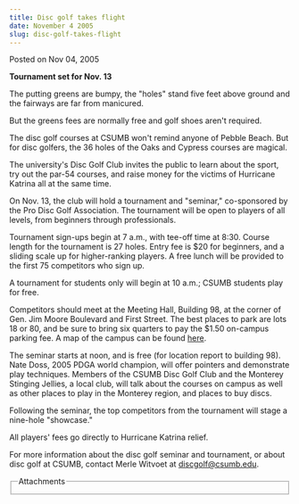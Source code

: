 ```yaml
---
title: Disc golf takes flight
date: November 4 2005
slug: disc-golf-takes-flight
---
```





<span class="date">Posted on Nov 04, 2005    </span>
<p><strong>Tournament set for Nov. 13</strong></p>
<p>The putting greens are bumpy, the &quot;holes&quot; stand five feet above
ground and the fairways are far from manicured.</p>
<p>But the greens fees are normally free and golf shoes aren&apos;t
required.</p>
<p>The disc golf courses at CSUMB won&apos;t remind anyone of Pebble
Beach. But for disc golfers, the 36 holes of the Oaks and Cypress
courses are magical.</p>
<p>The university&apos;s Disc Golf Club invites the public to learn
about the sport, try out the par-54 courses, and raise money for
the victims of Hurricane Katrina all at the same time.</p>
<p>On Nov. 13, the club will hold a tournament and &quot;seminar,&quot;
co-sponsored by the Pro Disc Golf Association. The tournament will
be open to players of all levels, from beginners through
professionals.</p>
<p>Tournament sign-ups begin at 7 a.m., with tee-off time at 8:30.
Course length for the tournament is 27 holes. Entry fee is $20 for
beginners, and a sliding scale up for higher-ranking players. A
free lunch will be provided to the first 75 competitors who sign
up.</p>
<p>A tournament for students only will begin at 10 a.m.; CSUMB
students play for free.</p>
<p>Competitors should meet at the Meeting Hall, Building 98, at the
corner of Gen. Jim Moore Boulevard and First Street. The best
places to park are lots 18 or 80, and be sure to bring six quarters
to pay the $1.50 on-campus parking fee. A map of the campus can be
found <a href="http://csumb.edu/general/campus_map/" rel="nofollow">here</a>.</p>
<p>The seminar starts at noon, and is free (for location report to
building 98). Nate Doss, 2005 PDGA world champion, will offer
pointers and demonstrate play techniques. Members of the CSUMB Disc
Golf Club and the Monterey Stinging Jellies, a local club, will
talk about the courses on campus as well as other places to play in
the Monterey region, and places to buy discs.</p>
<p>Following the seminar, the top competitors from the tournament
will stage a nine-hole &quot;showcase.&quot;</p>
<p>All players&apos; fees go directly to Hurricane Katrina relief.</p>
<p>For more information about the disc golf seminar and tournament,
or about disc golf at CSUMB, contact Merle Witvoet at <a href="mailto:discgolf@csumb.edu">discgolf@csumb.edu</a>.</p>
<fieldset class="fieldgroup group-attachments">
<legend>Attachments</legend>
<div class="field field-type-emvideo field-field-attach-video">
<div class="field-items">
<div class="field-item odd">
<div class="emvideo emvideo-video emvideo-"/>
</div>
</div>
</div>
</fieldset>





